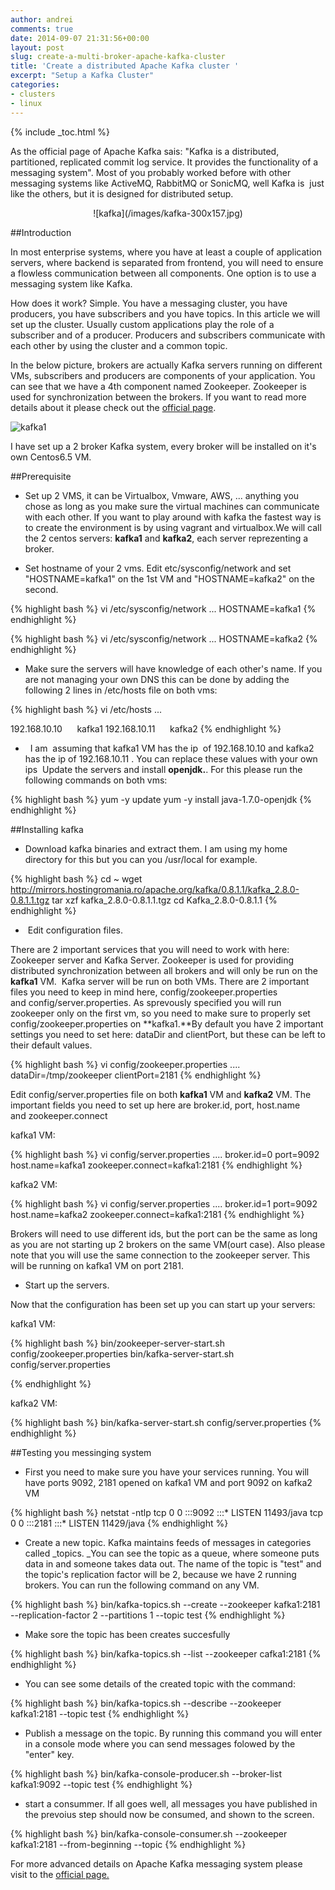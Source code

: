 ```yaml
---
author: andrei
comments: true
date: 2014-09-07 21:31:56+00:00
layout: post
slug: create-a-multi-broker-apache-kafka-cluster
title: 'Create a distributed Apache Kafka cluster '
excerpt: "Setup a Kafka Cluster"
categories:
- clusters
- linux
---
```


{% include _toc.html %}

As the official page of Apache Kafka sais: "Kafka is a distributed, partitioned, replicated commit log service. It provides the functionality of a messaging system". Most of you probably worked before with other messaging systems like ActiveMQ, RabbitMQ or SonicMQ, well Kafka is  just like the others, but it is designed for distributed setup.

<div style="text-align:center" markdown="1">
![kafka](/images/kafka-300x157.jpg)
</div>

##Introduction


In most enterprise systems, where you have at least a couple of application servers, where backend is separated from frontend, you will need to ensure a flowless communication between all components. One option is to use a messaging system like Kafka.

How does it work? Simple. You have a messaging cluster, you have producers, you have subscribers and you have topics. In this article we will set up the cluster. Usually custom applications play the role of a subscriber and of a producer. Producers and subscribers communicate with each other by using the cluster and a common topic.

In the below picture, brokers are actually Kafka servers running on different VMs, subscribers and producers are components of your application. You can see that we have a 4th component named Zookeeper. Zookeeper is used for synchronization between the brokers. If you want to read more details about it please check out the [official page](http://zookeeper.apache.org/doc/trunk/).

![kafka1](/images/kafka1-300x196.png)

I have set up a 2 broker Kafka system, every broker will be installed on it's own Centos6.5 VM.


##Prerequisite

	
  * Set up 2 VMS, it can be Virtualbox, Vmware, AWS, ... anything you chose as long as you make sure the virtual machines can communicate with each other. If you want to play around with kafka the fastest way is to create the environment is by using vagrant and virtualbox.We will call the 2 centos servers: **kafka1** and **kafka2**, each server reprezenting a broker.

	
  * Set hostname of your 2 vms. Edit etc/sysconfig/network and set "HOSTNAME=kafka1" on the 1st VM and "HOSTNAME=kafka2" on the second.


{% highlight bash %}
vi /etc/sysconfig/network
...
HOSTNAME=kafka1
{% endhighlight %}

{% highlight bash %}
vi /etc/sysconfig/network
...
HOSTNAME=kafka2
{% endhighlight %}
	
  * Make sure the servers will have knowledge of each other's name. If you are not managing your own DNS this can be done by adding the following 2 lines in /etc/hosts file on both vms:


{% highlight bash %}
vi /etc/hosts
...

192.168.10.10      kafka1
192.168.10.11      kafka2
{% endhighlight %}

	
  *   I am  assuming that kafka1 VM has the ip  of 192.168.10.10 and kafka2 has the ip of 192.168.10.11 . You can replace these values with your own ips  Update the servers and install **openjdk.**. For this please run the following commands on both vms:


{% highlight bash %}
yum -y update
yum -y install java-1.7.0-openjdk
{% endhighlight %}


##Installing kafka 

  * Download kafka binaries and extract them. I am using my home directory for this but you can you /usr/local for example.


{% highlight bash %}
cd ~
wget http://mirrors.hostingromania.ro/apache.org/kafka/0.8.1.1/kafka_2.8.0-0.8.1.1.tgz
tar xzf kafka_2.8.0-0.8.1.1.tgz
cd Kafka_2.8.0-0.8.1.1
{% endhighlight %}

	
  *  Edit configuration files.


There are 2 important services that you will need to work with here: Zookeeper server and Kafka Server. Zookeeper is used for providing distributed synchronization between all brokers and will only be run on the **kafka1** VM.  Kafka server will be run on both VMs. There are 2 important files you need to keep in mind here, config/zookeeper.properties and config/server.properties. As sprevously specified you will run zookeeper only on the first vm, so you need to make sure to properly set config/zookeeper.properties on **kafka1.**By default you have 2 important settings you need to set here: dataDir and clientPort, but these can be left to their default values.

{% highlight bash %}
vi config/zookeeper.properties
....
dataDir=/tmp/zookeeper
clientPort=2181
{% endhighlight %}

Edit config/server.properties file on both **kafka1** VM and **kafka2** VM. The important fields you need to set up here are broker.id, port, host.name and zookeeper.connect

kafka1 VM:

{% highlight bash %}
vi config/server.properties
....
broker.id=0
port=9092
host.name=kafka1
zookeeper.connect=kafka1:2181
{% endhighlight %}

kafka2 VM:

{% highlight bash %}
vi config/server.properties
....
broker.id=1
port=9092
host.name=kafka2
zookeeper.connect=kafka1:2181
{% endhighlight %}

Brokers will need to use different ids, but the port can be the same as long as you are not starting up 2 brokers on the same VM(ourt case). Also please note that you will use the same connection to the zookeeper server. This will be running on kafka1 VM on port 2181.

	
  * Start up the servers.


Now that the configuration has been set up you can start up your servers:

kafka1 VM:

{% highlight bash %}
bin/zookeeper-server-start.sh config/zookeeper.properties
bin/kafka-server-start.sh config/server.properties

{% endhighlight %}

kafka2 VM:

{% highlight bash %}
bin/kafka-server-start.sh config/server.properties
{% endhighlight %}


##Testing you messinging system

	
  * First you need to make sure you have your services running. You will have ports 9092, 2181 opened on kafka1 VM and port 9092 on kafka2 VM


{% highlight bash %}
netstat -ntlp
tcp 0 0 :::9092 :::* LISTEN 11493/java
tcp 0 0 :::2181 :::* LISTEN 11429/java
{% endhighlight %}

	
  * Create a new topic.
Kafka maintains feeds of messages in categories called _topics. _You can see the topic as a queue, where someone puts data in and someone takes data out.
The name of the topic is "test" and the topic's replication factor will be 2, because we have 2 running brokers. You can run the following command on any VM.


{% highlight bash %}
bin/kafka-topics.sh --create --zookeeper kafka1:2181 --replication-factor 2 --partitions 1 --topic test
{% endhighlight %}

	
  * Make sore the topic has been creates succesfully


{% highlight bash %}
bin/kafka-topics.sh --list --zookeeper cafka1:2181
{% endhighlight %}



	
  * You can see some details of the created topic with the command:


{% highlight bash %}
bin/kafka-topics.sh --describe --zookeeper kafka1:2181 --topic test
{% endhighlight %}

	
  * Publish a message on the topic.
By running this command you will enter in a console mode where you can send messages folowed by the "enter" key.


{% highlight bash %}
bin/kafka-console-producer.sh --broker-list kafka1:9092 --topic test
{% endhighlight %}



  * start a consummer.
If all goes well, all messages you have published in the prevoius step should now be consumed, and shown to the screen.


{% highlight bash %}
bin/kafka-console-consumer.sh --zookeeper kafka1:2181 --from-beginning --topic
{% endhighlight %}

For more advanced details on Apache Kafka messaging system please visit to the [official page.](http://kafka.apache.org/documentation.html)

